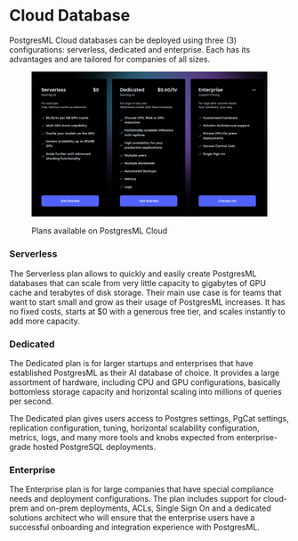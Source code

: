 # Cloud Database

PostgresML Cloud databases can be deployed using three (3) configurations: serverless, dedicated and enterprise. Each has its advantages and are tailored for companies of all sizes.

<figure><img src="../../.gitbook/assets/image (5).png" alt=""><figcaption><p>Plans available on PostgresML Cloud</p></figcaption></figure>

### Serverless

The Serverless plan allows to quickly and easily create PostgresML databases that can scale from very little capacity to gigabytes of GPU cache and terabytes of disk storage. Their main use case is for teams that want to start small and grow as their usage of PostgresML increases. It has no fixed costs, starts at $0 with a generous free tier, and scales instantly to add more capacity.

### Dedicated

The Dedicated plan is for larger startups and enterprises that have established PostgresML as their AI database of choice. It provides a large assortment of hardware, including CPU and GPU configurations, basically bottomless storage capacity and horizontal scaling into millions of queries per second.

The Dedicated plan gives users access to Postgres settings, PgCat settings, replication configuration, tuning, horizontal scalability configuration, metrics, logs, and many more tools and knobs expected from enterprise-grade hosted PostgreSQL deployments.

### Enterprise

The Enterprise plan is for large companies that have special compliance needs and deployment configurations. The plan includes support for cloud-prem and on-prem deployments, ACLs, Single Sign On and a dedicated solutions architect who will ensure that the enterprise users have a successful onboarding and integration experience with PostgresML.
